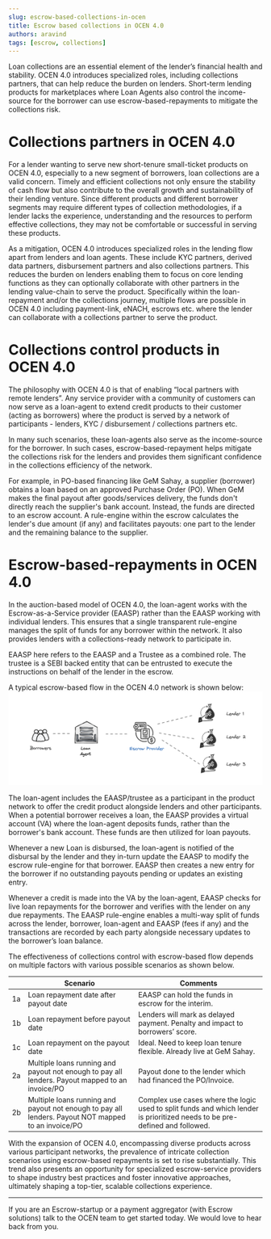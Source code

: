 ```yaml
---
slug: escrow-based-collections-in-ocen
title: Escrow based collections in OCEN 4.0
authors: aravind
tags: [escrow, collections]
---
```


Loan collections are an essential element of the lender’s financial health and stability. OCEN 4.0 introduces specialized roles, including collections partners, that can help reduce the burden on lenders. Short-term lending products for marketplaces where Loan Agents also control the income-source for the borrower can use escrow-based-repayments to mitigate the collections risk.

<!--truncate-->

# Collections partners in OCEN 4.0

For a lender wanting to serve new short-tenure small-ticket products on OCEN 4.0, especially to a new segment of borrowers, loan collections are a valid concern. Timely and efficient collections not only ensure the stability of cash flow but also contribute to the overall growth and sustainability of their lending venture. Since different products and different borrower segments may require different types of collection methodologies, if a lender lacks the experience, understanding and the resources to perform effective collections, they may not be comfortable or successful in serving these products. 

As a mitigation, OCEN 4.0 introduces specialized roles in the lending flow apart from lenders and loan agents. These include KYC partners, derived data partners, disbursement partners and also collections partners. This reduces the burden on lenders enabling them to focus on core lending functions as they can optionally collaborate with other partners in the lending value-chain to serve the product. Specifically within the loan-repayment and/or the collections journey, multiple flows are possible in OCEN 4.0 including payment-link, eNACH, escrows etc. where the lender can collaborate with a collections partner to serve the product.

# Collections control products in OCEN 4.0

The philosophy with OCEN 4.0 is that of enabling “local partners with remote lenders”. Any service provider with a community of customers can now serve as a loan-agent to extend credit products to their customer (acting as borrowers) where the product is served by a network of participants - lenders, KYC / disbursement / collections partners etc. 

In many such scenarios, these loan-agents also serve as the income-source for the borrower. In such cases, escrow-based-repayment helps mitigate the collections risk for the lenders and provides them significant confidence in the collections efficiency of the network.

For example, in PO-based financing like GeM Sahay, a supplier (borrower) obtains a loan based on an approved Purchase Order (PO). When GeM makes the final payout after goods/services delivery, the funds don't directly reach the supplier's bank account. Instead, the funds are directed to an escrow account. A rule-engine within the escrow calculates the lender's due amount (if any) and facilitates payouts: one part to the lender and the remaining balance to the supplier.

# Escrow-based-repayments in OCEN 4.0

In the auction-based model of OCEN 4.0, the loan-agent works with the Escrow-as-a-Service provider (EAASP) rather than the EAASP working with individual lenders. This ensures that a single transparent rule-engine manages the split of funds for any borrower within the network. It also provides lenders with a collections-ready network to participate in.

EAASP here refers to the EAASP and a Trustee as a combined role. The trustee is a SEBI backed entity that can be entrusted to execute the instructions on behalf of the lender in the escrow. 

A typical escrow-based flow in the OCEN 4.0 network is shown below:
![Flow](./escrow_based_flow.png)

The loan-agent includes the EAASP/trustee as a participant in the product network to offer the credit product alongside lenders and other participants. When a potential borrower receives a loan, the EAASP provides a virtual account (VA) where the loan-agent deposits funds, rather than the borrower's bank account. These funds are then utilized for loan payouts.

Whenever a new Loan is disbursed, the loan-agent is notified of the disbursal by the lender and they in-turn update the EAASP to modify the escrow rule-engine for that borrower. EAASP then creates a new entry for the borrower if no outstanding payouts pending or updates an existing entry.

Whenever a credit is made into the VA by the loan-agent, EAASP checks for live loan repayments for the borrower and verifies with the lender on any due repayments. The EAASP rule-engine enables a multi-way split of funds across the lender, borrower, loan-agent and EAASP (fees if any) and the transactions are recorded by each party alongside necessary updates to the borrower’s loan balance. 

The effectiveness of collections control with escrow-based flow depends on multiple factors with various possible scenarios as shown below.

| | Scenario | Comments |
| --- | --- | --- |
| 1a | Loan repayment date after payout date | EAASP can hold the funds in escrow for the interim. |
| 1b | Loan repayment before payout date | Lenders will mark as delayed payment. Penalty and impact to borrowers’ score. |
| 1c | Loan repayment on the payout date | Ideal. Need to keep loan tenure flexible. Already live at GeM Sahay.|
| 2a | Multiple loans running and payout not enough to pay all lenders. Payout mapped to an invoice/PO | Payout done to the lender which had financed the PO/Invoice.|
| 2b | Multiple loans running and payout not enough to pay all lenders. Payout NOT mapped to an invoice/PO | Complex use cases where the logic used to split funds and which lender is prioritized needs to be pre-defined and followed. |


With the expansion of OCEN 4.0, encompassing diverse products across various participant networks, the prevalence of intricate collection scenarios using escrow-based repayments is set to rise substantially. This trend also presents an opportunity for specialized escrow-service providers to shape industry best practices and foster innovative approaches, ultimately shaping a top-tier, scalable collections experience. 

---

If you are an Escrow-startup or a payment aggregator (with Escrow solutions)  talk to the OCEN team to get started today. We would love to hear back from you.


